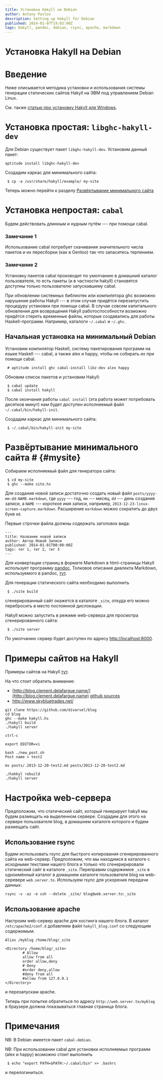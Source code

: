 ```yaml
---
title: Установка Hakyll на Debian
author: Antony Pavlov
description: Setting up Hakyll for Debian
published: 2014-01-07T19:03:00Z
tags: Hakyll, pandoc, debian, rsync, apache, markdown
---
```


# Установка Hakyll на Debian

# Введение #

Ниже описывается методика установки и использования системы
генерации статических сайтов Hakyll на ЭВМ под управлением
Debian Linux.

См. также [статью про установку Hakyll для Windows](http://habrahabr.ru/post/175877).


# Установка простая: ```libghc-hakyll-dev``` #

Для Debian существует пакет ```libghc-hakyll-dev```.
Установим данный пакет:
````
aptitude install libghc-hakyll-dev
````

Создадим каркас для минимального сайта:
````
 $ cp -a /usr/share/hakyll/example/ my-site
````

Теперь можно перейти к разделу
[Развёртывание минимального сайта](#mysite)


# Установка непростая: ```cabal``` #

Будем действовать длинным и нудным путём --- при помощи cabal.

### Замечание 1 ###
Использование cabal потребует
скачивания значительного числа пакетов и их пересборки
(как в Gentoo) так что запаситесь терпением.

### Замечание 2 ###
Установку пакетов cabal производит
по умолчанию в домашний каталог пользователя, то есть
пакеты (и в частности hakyll) становятся доступны
только пользователю запускавшему cabal.

При обновлении системных библиотек
или компилятора ghc возможно нарушение работы Hakyll --- в этом
случае придётся перезапустить процедуру установки при помощи
cabal. В случае совсем капитального обновления для возвращения
Hakyll работоспособности возможно придётся стереть временные
файлы, которые создавались для работы Haskell-программ. Например,
каталоги ```~/.cabal``` и ```~/.ghc```.

## Начальная установка на минимальный Debian ##

Установим компилятор Haskell, систему пакетирования
программ на языке Haskell --- cabal, а также alex и happy,
чтобы не собирать их при помощи cabal.

````
 # aptitude install ghc cabal-install libz-dev alex happy
````
Обновим список пакетов и установим Hakyll:

````
 $ cabal update
 $ cabal install hakyll
````

После окончания работы ```cabal install``` (эта работа может
потребовать десятков минут) нам будет доступен исполняемый файл
```~/.cabal/bin/hakyll-init```.

Создадим каркас для минимального сайта:
````
 $ ~/.cabal/bin/hakyll-init my-site
````

# Развёртывание минимального сайта # {#mysite}

Собираем исполняемый файл для генератора сайта:

````
 $ cd my-site
 $ ghc --make site.hs
````

Для создания новой записи достаточно создать новый файл
```posts/yyyy-mm-dd-NAME.markdown```, где
```yyyy``` --- год, ```mm``` --- месяц, ```dd``` --- день
создания записи, а ```NAME``` --- короткое имя записи,
например, ```2013-12-23-linux-screen-capture.markdown```.
Расширение ```markdown``` можно сократить до двух букв ```md```.

Первые строчки файла должны содержать заголовок вида:

````
---
title: Название новой записи
author: Автор Новой Записи
published: 2014-01-01T00:00:00Z
tags: тег 1, тег 2, тег 3
---
````

Для конвертации страниц в формате Markdown в html-страницы
Hakyll использует программу [pandoc](http://johnmacfarlane.net/pandoc).
Толковое описание диалекта Markdown, используемого в pandoc,
[тут](http://johnmacfarlane.net/pandoc/demo/example9/pandocs-markdown.html).

Для генерации статического сайта необходимо выполнить

````
 $ ./site build
````

сгенерированный сайт окажется в каталоге ```_site```, откуда его
можно перебросить в место постоянной дислокации.

Hakyll можно запустить в режиме web-сервера для просмотра
сгенерированного сайта:

````
 $ ./site server
````

По умолчанию сервер будет доступен по адресу [http://localhost:8000](http://localhost:8000).


# Примеры сайтов на Hakyll #

Примеры сайтов на Hakyll [тут](http://jaspervdj.be/hakyll/examples.html).

На что стоит обратить внимание:

* [http://blog.clement.delafargue.name/](http://blog.clement.delafargue.name) [github sources](https://github.com/divarvel/blog)
* http://www.skybluetrades.net/


````
git clone https://github.com/divarvel/blog
cd blog
ghc --make hakyll.hs
./hakyll build
./hakyll server

ctrl-c

export EDITOR=vi

bash ./new_post.sh
Post name > test2

mv posts/.2013-12-20-test2.md posts/2013-12-20-test2.md

./hakkyl rebuild
./hakyll server
````

# Настройка web-сервера #

Предположим, что статический сайт, который генерирует
hakyll мы будем размещать на выделенном сервере.
Создадим для этого на сервере пользователя blog,
в домашнем каталоге которого и будем размещать сайт.

## Использование rsync ##

Будем использовать rsync для быстрого копирования сгенерированного
сайта на web-сервер. Предположим, что мы находимся в каталоге
с исходными текстами нашего блога и только что сгенеририровали
статический сайт в каталоге ```_site```. Переправим содержимое
```_site``` в одноимённый каталог в домашнем каталоге пользователя
blog на web-серевере ```web.server.to```. Используем rsync
для ускорения передачи данных:

````
rsync -v -az -e ssh --delete _site/ blog@web.server.to:_site
````

## Использование apache ##

Настроим web-сервер apache для хостинга нашего блога.
В каталог ```/etc/apache2/conf.d``` добавляем файл ```hakyll_blog.conf```
со следующим содержимым:

````
Alias /myblog /home/blog/_site

<Directory /home/blog/_site>
        # Allow
        allow from all
        order allow,deny
        # Deny
        #order deny,allow
        #deny from all
        #allow from 127.0.0.1
</Directory>
````

и перезапускам apache.

Теперь при попытке обратиться по адресу ```http://web.server.to/myblog```
в браузере должна показываться главная страница блога.


# Примечания #

NB: В Debian имеется пакет ```cabal-debian```.

NB: При использовании cabal для установки исполняемых программ (alex и happy) возможно стоит выполнить
````
 $ echo "export PATH=$PATH:~/.cabal/bin" >> .bashrc
````
и перелогиниться.
